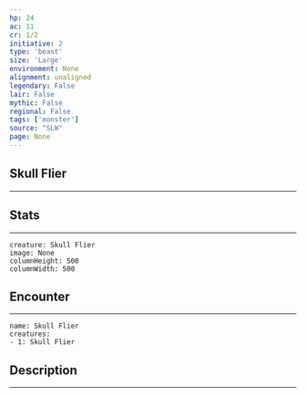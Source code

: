 ```yaml
---
hp: 24
ac: 11
cr: 1/2
initiative: 2
type: 'beast'    
size: 'Large'
environment: None
alignment: unaligned
legendary: False
lair: False
mythic: False
regional: False
tags: ['monster']
source: "SLW"
page: None
---
```


## Skull Flier
---



## Stats
---

```statblock
creature: Skull Flier
image: None
columnHeight: 500
columnWidth: 500
```

## Encounter
---

```encounter-table
name: Skull Flier
creatures:
- 1: Skull Flier
```

## Description
---




